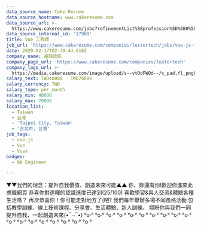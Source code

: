 ```yaml
---
data_source_name: Cake Resume
data_source_hostname: www.cakeresume.com
data_source_url: >-
  https://www.cakeresume.com/jobs?refinementList%5Bprofession%5D%5B0%5D=engineering_qa-engineer&refinementList%5Bsalary_type%5D=per_month&refinementList%5Bsalary_currency%5D=TWD&range%5Bsalary_range%5D%5Bmax%5D=600000
data_source_internal_id: '17988'
title: Vue 工程師
job_url: 'https://www.cakeresume.com/companies/lustertech/jobs/vue-js-front-end-engineer'
date: 2020-02-17T02:39:44.616Z
company_name: 達暉資訊
company_page_url: 'https://www.cakeresume.com/companies/lustertech'
company_logo_url: >-
  https://media.cakeresume.com/image/upload/s--vtOdFWQd--/c_pad,fl_png8,h_200,w_200/v1634266666/rjypgqub3ufojrm3bbks.png
salary_text: TWD40000 - TWD70000
salary_currency: TWD
salary_type: per_month
salary_min: 40000
salary_max: 70000
location_list:
  - Taiwan
  - 台灣
  - 'Taipei City, Taiwan'
  - '台北市, 台灣'
job_tags:
  - vue.js
  - Vue
  - Vuex
badges:
  - QA Engineer

---
```


▼▼我們的理念：提升自我價值、創造未來可能▲▲ 你、妳還有你!歡迎你進來此求職網頁 恭喜你對達暉的認識進度已達到(25/100) 喜歡學習&與人交流&體驗各種生活嗎？ 再次恭喜你！你可能走對地方了(吧? 我們每年舉辦多場不同風格活動 包括教學訓練、線上技術課程、分享會、生活體驗、新人訓練。 期盼你與我們一同提升自我、一起創造未來(•‾⌣‾•) °o‧° °o‧° °o‧° °o‧° °o‧° °o‧° °o‧° °o‧° °o‧° °o‧° °o‧° °o‧° °o‧° °o‧° °o‧° °o‧° °o‧° °o‧°